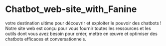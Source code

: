 # Chatbot_web-site_with_Fanine
votre destination ultime pour découvrir et exploiter le pouvoir des chatbots ! Notre site web est conçu pour vous fournir toutes les ressources et les outils dont vous avez besoin pour créer, mettre en œuvre et optimiser des chatbots efficaces et conversationnels.
